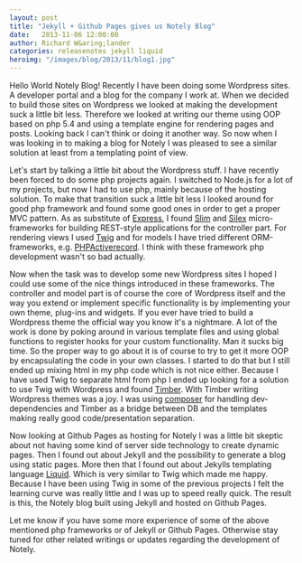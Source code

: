 ```yaml
---
layout: post
title: "Jekyll + Github Pages gives us Notely Blog"
date:   2013-11-06 12:00:00
author: Richard W&aring;lander
categories: releasenotes jekyll liquid
heroimg: "/images/blog/2013/11/blog1.jpg"
---
```

Hello World Notely Blog! Recently I have been doing some Wordpress sites. A developer portal and a blog for the company I work at. When we decided to build those sites on Wordpress we looked at making the development suck a little bit less. Therefore we looked at writing our theme using OOP based on php 5.4 and using a template engine for rendering pages and posts. Looking back I can't think or doing it another way. So now when I was looking in to making a blog for Notely I was pleased to see a similar solution at least from a templating point of view.

Let's start by talking a little bit about the Wordpress stuff. I have recently been forced to do some php projects again. I switched to Node.js for a lot of my projects, but now I had to use php, mainly because of the hosting solution. To make that transition suck a little bit less I looked around for good php framework and found some good ones in order to get a proper MVC pattern. As as substitute of [Express](#), I found [Slim](#) and [Silex](#) micro-frameworks for building REST-style applications for the controller part. For rendering views I used [Twig](#) and for models I have tried different ORM-frameworks, e.g. [PHPActiverecord](#). I think with these framework php development wasn't so bad actually.

Now when the task was to develop some new Wordpress sites I hoped I could use some of the nice things  introduced in these frameworks. The controller and model part is of course the core of Wordpress itself and the way you extend or implement specific functionality is by implementing your own theme, plug-ins and widgets. If you ever have tried to build a Wordpress theme the official way you know it's a nightmare. A lot of the work is done by poking around in various template files and using global functions to register hooks for your custom functionality. Man it sucks big time. So the proper way to go about it is of course to try to get it more OOP by encapsulating the code in your own classes. I started to do that but I still ended up mixing html in my php code which is not nice either. Because I have used Twig to separate html from php I ended up looking for a solution to use Twig with Wordpress and found [Timber](#). With Timber writing Wordpress themes was a joy. I was using [composer](#) for handling dev-dependencies and Timber as a bridge between DB and the templates making really good code/presentation separation.

Now looking at Github Pages as hosting for Notely I was a little bit skeptic about not having some kind of server side technology to create dynamic pages. Then I found out about Jekyll and the possibility to generate a blog using static pages. More then that I found out about Jekylls templating language [Liquid](#). Which is very similar to Twig which made me happy. Because I have been using Twig in some of the previous projects I felt the learning curve was really little and I was up to speed really quick. The result is this, the Notely blog built using Jekyll and hosted on Github Pages.

Let me know if you have some more experience of some of the above mentioned php frameworks or of Jekyll or Github Pages. Otherwise stay tuned for other related writings or updates regarding the development of Notely.